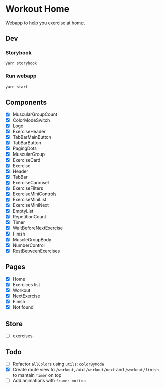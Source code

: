 # Workout Home

Webapp to help you exercise at home.

## Dev

### Storybook

```bash
yarn storybook
```

### Run webapp

```bash
yarn start
```

## Components

- [x] MuscularGroupCount
- [x] ColorModeSwitch
- [x] Logo
- [x] ExerciseHeader
- [x] TabBarMainButton
- [x] TabBarButton
- [x] PagingDots
- [x] MuscularGroup
- [x] ExerciseCard
- [x] Exercise
- [x] Header
- [x] TabBar
- [x] ExerciseCarousel
- [x] ExerciseFilters
- [x] ExerciseMiniControls
- [x] ExerciseMiniList
- [x] ExerciseMiniNext
- [x] EmptyList
- [x] RepetitionCount
- [x] Timer
- [x] WaitBeforeNextExercise
- [x] Finish
- [x] MuscleGroupBody
- [x] NumberControl
- [x] RestBetweenExercises

## Pages

- [x] Home
- [x] Exercices list
- [x] Workout
- [x] NextExercise
- [x] Finish
- [x] Not found

## Store

- [ ] exercises

## Todo

- [ ] Refactor `allColors` using `utils:colorByMode`
- [x] Create route view to `/workout`, add `/workout/next` and `/workout/finish` to mantain `Timer` on top
- [ ] Add animations with `framer-motion`
